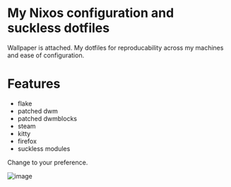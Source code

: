 # My Nixos configuration and suckless dotfiles

Wallpaper is attached. My dotfiles for reproducability across my machines and ease of configuration.

# Features
- flake
- patched dwm
- patched dwmblocks
- steam
- kitty
- firefox
- suckless modules

Change to your preference.

![image](https://github.com/user-attachments/assets/9eaa3561-cf92-4aa7-883d-b33bb31e56a0)
